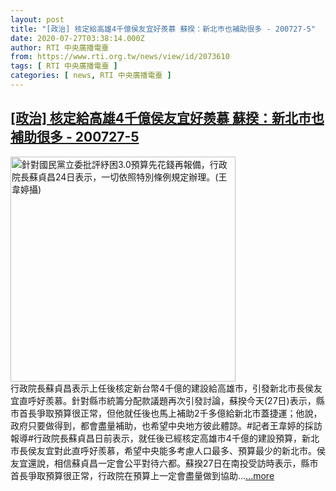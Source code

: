 ```yaml
---
layout: post
title: "[政治] 核定給高雄4千億侯友宜好羨慕 蘇揆：新北巿也補助很多 - 200727-5"
date: 2020-07-27T03:38:14.000Z
author: RTI 中央廣播電臺
from: https://www.rti.org.tw/news/view/id/2073610
tags: [ RTI 中央廣播電臺 ]
categories: [ news, RTI 中央廣播電臺 ]
---
```

<!--1595821094000-->
[[政治] 核定給高雄4千億侯友宜好羨慕 蘇揆：新北巿也補助很多 - 200727-5](https://www.rti.org.tw/news/view/id/2073610)
------

<div>
<img src="https://static.rti.org.tw/assets/thumbnails/2020/07/24/d2304793ba9b58a10f1bcac49e0f23cc.jpg" width="360" alt="針對國民黨立委批評紓困3.0預算先花錢再報備，行政院長蘇貞昌24日表示，一切依照特別條例規定辦理。(王韋婷攝)" title="針對國民黨立委批評紓困3.0預算先花錢再報備，行政院長蘇貞昌24日表示，一切依照特別條例規定辦理。(王韋婷攝)"><br>行政院長蘇貞昌表示上任後核定新台幣4千億的建設給高雄市，引發新北市長侯友宜直呼好羨慕。針對縣市統籌分配款議題再次引發討論，蘇揆今天(27日)表示，縣市首長爭取預算很正常，但他就任後也馬上補助2千多億給新北市蓋捷運；他說，政府只要做得到，都會盡量補助，也希望中央地方彼此體諒。#記者王韋婷的採訪報導#行政院長蘇貞昌日前表示，就任後已經核定高雄市4千億的建設預算，新北市長侯友宜對此直呼好羨慕，希望中央能多考慮人口最多、預算最少的新北市。侯友宜還說，相信蘇貞昌一定會公平對待六都。蘇揆27日在南投受訪時表示，縣市首長爭取預算很正常，行政院在預算上一定會盡量做到協助...<a target="_blank" href="https://www.rti.org.tw/news/view/id/2073610">...more</a>
</div>
